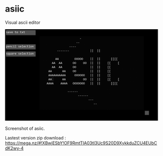 # asiic
Visual ascii editor


![alt tag](https://github.com/egeres/asiic/blob/master/asiic_editor.PNG)

Screenshot of asiic.

Lastest version zip download :
https://mega.nz/#!XBwjESbY!OF9RmtTIA03tI3Uc9S20D9XykkduZCU4EUbCdK2wy-4


